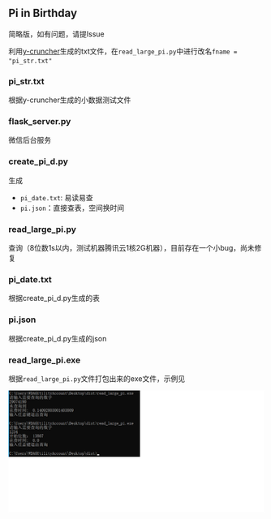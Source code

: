 ## Pi in Birthday

简略版，如有问题，请提Issue

利用[y-cruncher](http://www.numberworld.org/y-cruncher/)生成的txt文件，在`read_large_pi.py`中进行改名`fname = "pi_str.txt"`

### pi_str.txt

根据y-cruncher生成的小数据测试文件

### flask_server.py

微信后台服务

### create_pi_d.py

生成

- `pi_date.txt`: 易读易查
- `pi.json`：直接查表，空间换时间

### read_large_pi.py

查询（8位数1s以内，测试机器腾讯云1核2G机器），目前存在一个小bug，尚未修复

### pi_date.txt

根据create_pi_d.py生成的表

### pi.json

根据create_pi_d.py生成的json

### read_large_pi.exe

根据`read_large_pi.py`文件打包出来的exe文件，示例见

![1.png](./1.png)
